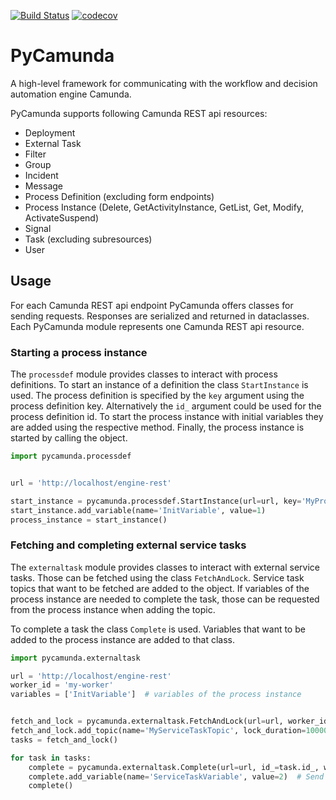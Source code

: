 [![Build Status](https://travis-ci.com/pklauke/pycamunda.svg?branch=master)](https://travis-ci.com/pklauke/pycamunda)
[![codecov](https://codecov.io/gh/pklauke/pycamunda/branch/master/graph/badge.svg)](https://codecov.io/gh/pklauke/pycamunda)

# PyCamunda
A high-level framework for communicating with the workflow and decision automation engine Camunda. 

PyCamunda supports following Camunda REST api resources:
  * Deployment
  * External Task
  * Filter
  * Group
  * Incident
  * Message
  * Process Definition (excluding form endpoints)
  * Process Instance (Delete, GetActivityInstance, GetList, Get, Modify, ActivateSuspend)
  * Signal 
  * Task (excluding subresources)
  * User

## Usage 
For each Camunda REST api endpoint PyCamunda offers classes for sending requests. Responses are serialized and returned in dataclasses. Each PyCamunda module represents one Camunda REST api resource. 

### Starting a process instance

The `processdef` module provides classes to interact with process definitions. To start an instance of a definition the class `StartInstance` is used. The process definition is specified by the `key` argument using the process definition key. Alternatively the `id_` argument could be used for the process definition id. To start the process instance with initial variables they are added using the respective method. Finally, the process instance is started by calling the object. 

```python
import pycamunda.processdef


url = 'http://localhost/engine-rest'

start_instance = pycamunda.processdef.StartInstance(url=url, key='MyProcessDefinition')
start_instance.add_variable(name='InitVariable', value=1)
process_instance = start_instance()
```


### Fetching and completing external service tasks

The `externaltask` module provides classes to interact with external service tasks. Those can be fetched using the class `FetchAndLock`. Service task topics that want to be fetched are added to the object. If variables of the process instance are needed to complete the task, those can be requested from the process instance when adding the topic.

To complete a task the class `Complete` is used. Variables that want to be added to the process instance are added to that class.

```python
import pycamunda.externaltask

url = 'http://localhost/engine-rest'
worker_id = 'my-worker'
variables = ['InitVariable']  # variables of the process instance


fetch_and_lock = pycamunda.externaltask.FetchAndLock(url=url, worker_id=worker_id, max_tasks=10)
fetch_and_lock.add_topic(name='MyServiceTaskTopic', lock_duration=10000, variables=variables)
tasks = fetch_and_lock()

for task in tasks:
    complete = pycamunda.externaltask.Complete(url=url, id_=task.id_, worker_id=worker_id)
    complete.add_variable(name='ServiceTaskVariable', value=2)  # Send this variable to the instance
    complete()
```
